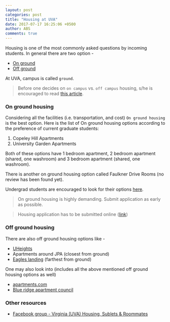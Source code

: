 ```yaml
---
layout: post
categories: post
title: "Housing at UVA"
date: 2017-07-17 16:25:06 +0500
author: ABS
comments: true
---
```


Housing is one of the most commonly asked questions by incoming students. In general there are two option - 

* [On ground](https://housing.virginia.edu/graduate-students)
* [Off ground](https://offgroundshousing.student.virginia.edu/)

At UVA, campus is called `ground`.

> Before one decides on `on campus` vs. `off campus` housing, s/he is encouraged to read [this article](https://offgroundshousing.student.virginia.edu/files/resources/resource_3857.pdf).

### On ground housing

Considering all the facilities (i.e. transportation, and cost) `On ground housing` is the best option. Here is the list of On ground housing options according to the preference of current graduate students:

1. Copeley Hill Apartments
2. University Garden Apartments

Both of these options have 1 bedroom apartment, 2 bedroom apartment (shared, one washroom) and 3 bedroom apartment (shared, one washroom). 

There is another on ground housing option called Faulkner Drive Rooms (no review has been found yet).

Undergrad students are encouraged to look for their options [here](https://housing.virginia.edu/options).

> On ground housing is highly demanding. Submit application as early as possible.

> Housing application has to be submitted online 
([link](https://housing.virginia.edu/graduate-application))

### Off ground housing

There are also off ground housing options like -

* [UHeights](https://www.uheights.net/)
* Apartments around JPA (closest from ground)
* [Eagles landing](https://renteagleslanding.com/) (farthest from ground)

One may also look into (includes all the above mentioned off ground housing options as well)

* [apartments.com](https://www.apartments.com/charlottesville-va/) 
* [Blue ridge apartment council](https://www.brac.com/) 

### Other resources

* [Facebook group - Virginia (UVA) Housing, Sublets & Roommates](https://www.facebook.com/groups/808020899282439/about/)
